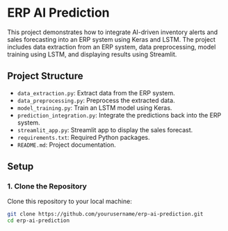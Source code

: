 # ERP AI Prediction

This project demonstrates how to integrate AI-driven inventory alerts and sales forecasting into an ERP system using Keras and LSTM. The project includes data extraction from an ERP system, data preprocessing, model training using LSTM, and displaying results using Streamlit.

## Project Structure

- `data_extraction.py`: Extract data from the ERP system.
- `data_preprocessing.py`: Preprocess the extracted data.
- `model_training.py`: Train an LSTM model using Keras.
- `prediction_integration.py`: Integrate the predictions back into the ERP system.
- `streamlit_app.py`: Streamlit app to display the sales forecast.
- `requirements.txt`: Required Python packages.
- `README.md`: Project documentation.

## Setup

### 1. Clone the Repository

Clone this repository to your local machine:

```bash
git clone https://github.com/yourusername/erp-ai-prediction.git
cd erp-ai-prediction

